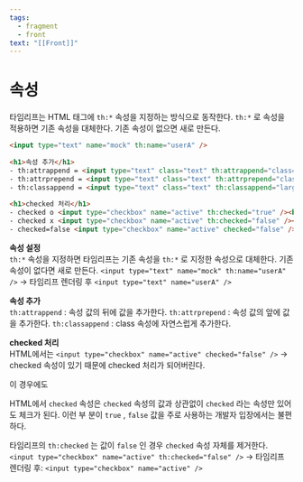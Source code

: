 ```yaml
---
tags:
  - fragment
  - front
text: "[[Front]]"
---
```

# 속성
타임리프는 HTML 태그에 `th:*` 속성을 지정하는 방식으로 동작한다. 
`th:*` 로 속성을 적용하면 기존 속성을 대체한다. 기존 속성이 없으면 새로 만든다.

~~~HTML
<input type="text" name="mock" th:name="userA" />  
  
<h1>속성 추가</h1>  
- th:attrappend = <input type="text" class="text" th:attrappend="class='large'" /><br/>  
- th:attrprepend = <input type="text" class="text" th:attrprepend="class='large '" /><br/>  
- th:classappend = <input type="text" class="text" th:classappend="large" /><br/>  
  
<h1>checked 처리</h1>  
- checked o <input type="checkbox" name="active" th:checked="true" /><br/>  
- checked x <input type="checkbox" name="active" th:checked="false" /><br/>  
- checked=false <input type="checkbox" name="active" checked="false" /><br/>
~~~

**속성 설정**  
`th:*` 속성을 지정하면 타임리프는 기존 속성을 `th:*` 로 지정한 속성으로 대체한다. 
기존 속성이 없다면 새로 만든다. 
`<input type="text" name="mock" th:name="userA" />`
-> 타임리프 렌더링 후 `<input type="text" name="userA" />`

**속성 추가**  
`th:attrappend` : 속성 값의 뒤에 값을 추가한다. 
`th:attrprepend` : 속성 값의 앞에 값을 추가한다. 
`th:classappend` : class 속성에 자연스럽게 추가한다.


**checked 처리**  
HTML에서는 `<input type="checkbox" name="active" checked="false" />` 
-> checked 속성이 있기 때문에 checked 처리가 되어버린다.

이 경우에도

HTML에서 `checked` 속성은 `checked` 속성의 값과 상관없이 `checked` 라는 속성만 있어도 체크가 된다. 이런 부 분이 `true` , `false` 값을 주로 사용하는 개발자 입장에서는 불편하다.

타임리프의 `th:checked` 는 값이 `false` 인 경우 `checked` 속성 자체를 제거한다.
`<input type="checkbox" name="active" th:checked="false" />` 
-> 타임리프 렌더링 후: `<input type="checkbox" name="active" />`